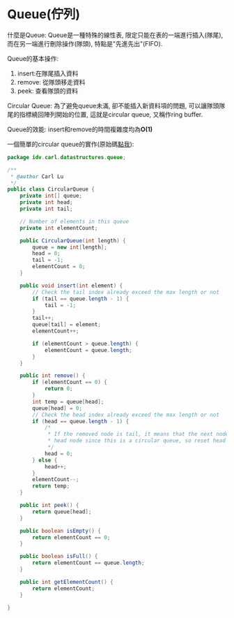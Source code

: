 # Queue\(佇列\)

什麼是Queue: Queue是一種特殊的線性表, 限定只能在表的一端進行插入\(隊尾\), 而在另一端進行刪除操作\(隊頭\), 特點是"先進先出"\(FIFO\).

Queue的基本操作:

1. insert:在隊尾插入資料
2. remove: 從隊頭移走資料
3. peek: 查看隊頭的資料

Circular Queue: 為了避免queue未滿, 卻不能插入新資料項的問題, 可以讓隊頭隊尾的指標繞回陣列開始的位置, 這就是circular queue, 又稱作ring buffer.

Queue的效能: insert和remove的時間複雜度均為**O\(1\)**

一個簡單的circular queue的實作\(原始碼[點我](https://github.com/yotsuba1022/LeetCode/blob/master/src/main/java/idv/carl/datastructures/queue/CircularQueue.java)\):

```java
package idv.carl.datastructures.queue;

/**
 * @author Carl Lu
 */
public class CircularQueue {
    private int[] queue;
    private int head;
    private int tail;

    // Number of elements in this queue
    private int elementCount;

    public CircularQueue(int length) {
        queue = new int[length];
        head = 0;
        tail = -1;
        elementCount = 0;
    }

    public void insert(int element) {
        // Check the tail index already exceed the max length or not
        if (tail == queue.length - 1) {
            tail = -1;
        }
        tail++;
        queue[tail] = element;
        elementCount++;

        if (elementCount > queue.length) {
            elementCount = queue.length;
        }
    }

    public int remove() {
        if (elementCount == 0) {
            return 0;
        }
        int temp = queue[head];
        queue[head] = 0;
        // Check the head index already exceed the max length or not
        if (head == queue.length - 1) {
            /*
             * If the removed node is tail, it means that the next node will be removed must be the
             * head node since this is a circular queue, so reset head index to 0.
             */
            head = 0;
        } else {
            head++;
        }
        elementCount--;
        return temp;
    }

    public int peek() {
        return queue[head];
    }

    public boolean isEmpty() {
        return elementCount == 0;
    }

    public boolean isFull() {
        return elementCount == queue.length;
    }

    public int getElementCount() {
        return elementCount;
    }

}
```



